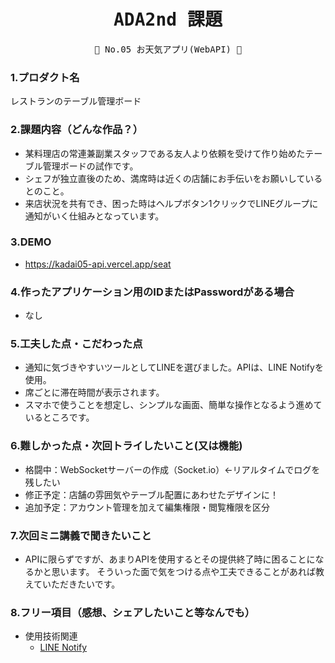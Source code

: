 <div align="center">
<samp>

# ADA2nd 課題

💜  No.05  お天気アプリ(WebAPI) 💜

</samp>
</div>



### 1.プロダクト名

レストランのテーブル管理ボード

### 2.課題内容（どんな作品？）

- 某料理店の常連兼副業スタッフである友人より依頼を受けて作り始めたテーブル管理ボードの試作です。
- シェフが独立直後のため、満席時は近くの店舗にお手伝いをお願いしているとのこと。
- 来店状況を共有でき、困った時はヘルプボタン1クリックでLINEグループに通知がいく仕組みとなっています。

### 3.DEMO

- https://kadai05-api.vercel.app/seat

### 4.作ったアプリケーション用のIDまたはPasswordがある場合

- なし

### 5.工夫した点・こだわった点

- 通知に気づきやすいツールとしてLINEを選びました。APIは、LINE Notifyを使用。
- 席ごとに滞在時間が表示されます。
- スマホで使うことを想定し、シンプルな画面、簡単な操作となるよう進めているところです。

### 6.難しかった点・次回トライしたいこと(又は機能)

- 格闘中：WebSocketサーバーの作成（Socket.io）←リアルタイムでログを残したい
- 修正予定：店舗の雰囲気やテーブル配置にあわせたデザインに！
- 追加予定：アカウント管理を加えて編集権限・閲覧権限を区分

### 7.次回ミニ講義で聞きたいこと

- APIに限らずですが、あまりAPIを使用するとその提供終了時に困ることになるかと思います。  そういった面で気をつける点や工夫できることがあれば教えていただきたいです。

### 8.フリー項目（感想、シェアしたいこと等なんでも）

- 使用技術関連
  - [LINE Notify](https://notify-bot.line.me/ja/) 